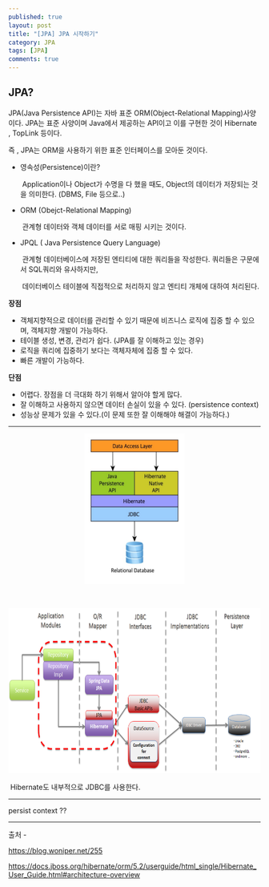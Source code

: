 ```yaml
---
published: true
layout: post
title: "[JPA] JPA 시작하기"
category: JPA
tags: [JPA]
comments: true
---
```


## JPA?

JPA(Java Persistence API)는 자바 표준 ORM(Object-Relational Mapping)사양이다.  JPA는 표준 사양이며 Java에서 제공하는 API이고 이를 구현한 것이 Hibernate , TopLink 등이다.

즉 , JPA는 ORM을 사용하기 위한 표준 인터페이스를 모아둔 것이다.

- 영속성(Persistence)이란?

  ​	Application이나 Object가 수명을 다 했을 때도, Object의 데이터가 저장되는 것을 의미한다. (DBMS, File 등으로..)

- ORM (Obejct-Relational Mapping)

  ​	관계형 데이터와 객체 데이터를 서로 매핑 시키는 것이다.

- JPQL ( Java Persistence Query Language)

  ​	관계형 데이터베이스에 저장된 엔티티에 대한 쿼리들을 작성한다. 쿼리들은 구문에서 SQL쿼리와 유사하지만, 

  ​	데이터베이스 테이블에 직접적으로 처리하지 않고 엔티티 개체에 대하여 처리된다.

  

**장점**

- 객체지향적으로 데이터를 관리할 수 있기 때문에 비즈니스 로직에 집중 할 수 있으며, 객체지향 개발이 가능하다.
- 테이블 생성, 변경, 관리가 쉽다. (JPA를 잘 이해하고 있는 경우)
- 로직을 쿼리에 집중하기 보다는 객체자체에 집중 할 수 있다.
- 빠른 개발이 가능하다.

**단점**

- 어렵다. 장점을 더 극대화 하기 위해서 알아야 할게 많다.
- 잘 이해하고 사용하지 않으면 데이터 손실이 있을 수 있다. (persistence context)
- 성능상 문제가 있을 수 있다.(이 문제 또한 잘 이해해야 해결이 가능하다.)

-----------



<center><img src = '/assets/image/data-access-layer.JPG' width = '200' height = '300' /></center>

​	



<center><img src = '/assets/image/dataaccess_jpa.png' width = '700' height = '330' /></center>

​	Hibernate도 내부적으로 JDBC를 사용한다.

-------------

persist context ??





----------

출처 -

 https://blog.woniper.net/255

https://docs.jboss.org/hibernate/orm/5.2/userguide/html_single/Hibernate_User_Guide.html#architecture-overview

